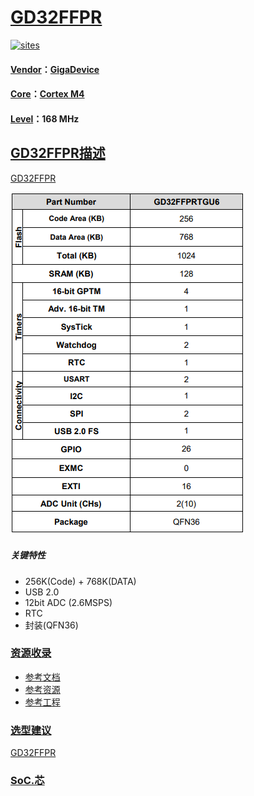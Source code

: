 ﻿# [GD32FFPR](https://github.com/SoCXin/GD32FFPR)

[![sites](http://182.61.61.133/link/resources/SoC.png)](http://www.SoC.Xin)

#### [Vendor](https://github.com/SoCXin/Vendor)：[GigaDevice](https://www.gigadevice.com/)
#### [Core](https://github.com/SoCXin/Cortex)：[Cortex M4](https://github.com/SoCXin/M4)
#### [Level](https://github.com/SoCXin/Level)：168 MHz
## [GD32FFPR描述](https://github.com/SoCXin/GD32FFPR/wiki)

[GD32FFPR](https://github.com/SoCXin/GD32FFPR)


[![sites](docs/GD32FFPR.png)](https://github.com/SoCXin/GD32FFPR)

##### 关键特性

* 256K(Code) + 768K(DATA)
* USB 2.0
* 12bit ADC (2.6MSPS)
* RTC
* 封装(QFN36)

### [资源收录](https://github.com/SoCXin/GD32FFPR)

* [参考文档](docs/)
* [参考资源](src/)
* [参考工程](project/)

### [选型建议](https://github.com/SoCXin)

[GD32FFPR](https://github.com/SoCXin/GD32FFPR)

###  [SoC.芯](http://www.SoC.Xin)
